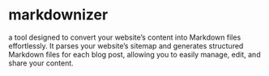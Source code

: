 # markdownizer
a tool designed to convert your website’s content into Markdown files effortlessly. It parses your website’s sitemap and generates structured Markdown files for each blog post, allowing you to easily manage, edit, and share your content.
